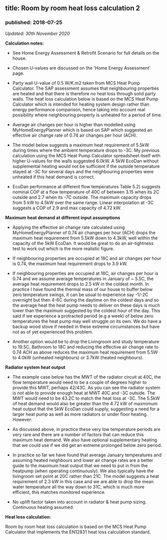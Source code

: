 ## title: Room by room heat loss calculation 2
### published: 2018-07-25

*Updated: 30th November 2020*

**Calculation notes:**

- See Home Energy Assessment & Retrofit Scenario for full details on the house.

- Chosen U-values are discussed on the 'Home Energy Assessment' page.

- Party wall U-value of 0.5 W/K.m2 taken from MCS Heat Pump Calculator. The SAP assessment assumes that neighbouring properties are heated and that there is therefore no heat loss through solid party walls. The heat loss calculation below is based on the MCS Heat Pump Calculator which is intended for heating system design rather than energy performance comparison, hence taking into account real possibility where neighbouring property is unheated for a period of time.

- Average air changes per hour is higher than modelled using MyHomeEnergyPlanner which is based on SAP which suggested an effective air change rate of 0.74 air changes per hour (ACH).

- The model below suggests a maximum heat requirement of 5.5kW during times where the ambient temperature drops to -3C. My previous calculation using the MCS Heat Pump Calculator spreadsheet itself with higher U-values for the walls suggested 6.0kW. A 5kW EcoDan without supplemental heating would not be sufficient if the outside temperature stayed at -3C for several days and the neighbouring properties were unheated if this heat demand is correct.

- EcoDan performance at different flow temperatures Table 5.2) suggests nominal COP at a flow temperature of 40C of between 3.15 when its 2C outside and 2.7 when its -7C outside. The maximum capacity drops from 5 kW to 4.5kW over the same range. Linear interpolation at -3C suggests a COP of 2.9 and max capacity of 4.72 kW.

**Maximum heat demand at different input assumptions**

- Applying the effective air change rate calculated using MyHomeEnergyPlanner of 0.74 air changes per hour (ACH) drops the maximum heat requirement from 5.5kW down to 4.3kW, well within the capacity of the 5kW EcoDan. It would be great to do an air-tightness test to work out which is the more realistic figure.

- If neighbouring properties are occupied at 18C and air changes per hour is 0.74, the maximum heat requirement drops to 3.9 kW.

- If neighbouring properties are occupied at 18C, air changes per hour is 0.74 and we assume average temperatures in January of ~ 5.5C, the average heat requirement drops to 2.5 kW in the coldest month. In practice I have found the thermal mass of our house to buffer below zero temperature swings, it can be usual to experience say -1/-2C overnight but then 4-6C during the daytime on the coldest days and so the average heat the heat pump needs to deliver on these days is much lower than the maximum suggested by the coldest hour of the day. This said if we experience a protracted period (e.g a week) of below zero temperatures the heat pump may well struggle on its own. We do have a backup wood stove if needed in these extreme circumstances but have not as of yet experienced this problem. 

- Another option would be to drop the Livingroom and study temperature to 19.5C, Bathroom to 18C and reducing the effective air change rate to 0.74 ACH as above reduces the maximum heat requirement from 5.5W to 4.0kW (unheated neighbours) or 3.7kW (heated neighbours).

**Radiator system heat output**

- The example case below has the MWT of the radiator circuit at 40C, the flow temperature would need to be a couple of degrees higher to provide this MWT, perhaps 42/43C. As you can see the radiator system is not able to provide enough heat at MWT 40C and -3C outside. The MWT would need to be 43.2C to match the heat loss at -3C. The 5.5kW of heat demand would also be greater than the 4.72 kW of maxmimum heat output that the 5kW EcoDan could supply, suggesting a need for a larger heat pump as well as more radiators or under floor heating. However:

- As discussed above, in practice these very low temperature periods are very rare and there are a number of factors that can reduce this maximum heat demand. We also have optional supplementary heating that we could use if we did get an extreme prolonged below zero period.

- In practice so far we have found that average January temperatures and assuming heated neighbours and lower air change rates are a better guide to the maximum heat output that we need to put in from the heatpump (when operating continuously). We also typically have the livingroom set point at 20C rather than 21C. The model suggests a heat requirement of 2.3 kW in this case and we are able to drop the mean water temperature all the way down to 31C, which is much more efficient, this matches monitored experience.

- No uplift factor taken into account in radiator & heat pump sizing. Continuous heating assumed.

**Heat loss calculation:**

Room by room heat loss calculation is based on the MCS Heat Pump Calculator that implements the EN12831 heat loss calculation standard.

<script src="https://cdn.jsdelivr.net/npm/handlebars@latest/dist/handlebars.js"></script>
<script type="text/javascript" src="lib/heatlossjs/config_new.js?v=1"></script>
<script type="text/javascript" src="files/midterrace_data.js?v=1"></script>
<link rel="stylesheet" type="text/css" href="lib/heatlossjs/style.css?v=1" />
<script type="text/javascript" src="lib/heatlossjs/model.js?v=1"></script>
<div id="heatloss"></div><script>heatloss.init("#heatloss")</script>
